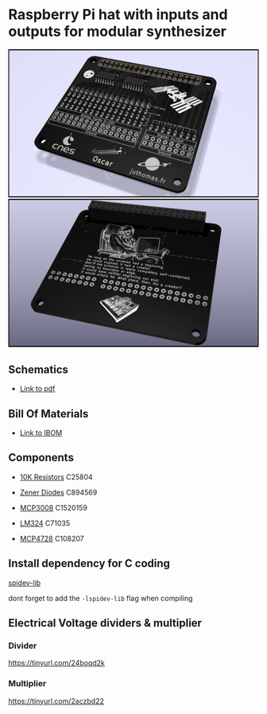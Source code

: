 # Raspberry Pi hat with inputs and outputs for modular synthesizer 

![alt text](https://github.com/juthomas/Raspberry_pi_modular_hat_in_out/blob/master/README_images/Analog_Front.png)
![alt text](https://github.com/juthomas/Raspberry_pi_modular_hat_in_out/blob/master/README_images/Analog_Back.png)

## Schematics

- [Link to pdf](https://github.com/juthomas/Raspberry_pi_modular_hat_in_out/blob/master/Schematics%20PDF/Modular_Shield.pdf)

## Bill Of Materials

- [Link to IBOM](https://juthomas.github.io/Raspberry_pi_modular_hat_in_out/)

## Components

- [10K Resistors](https://www.lcsc.com/product-detail/Chip-Resistor-Surface-Mount_UNI-ROYAL-Uniroyal-Elec-0603WAF1002T5E_C25804.html) C25804

- [Zener Diodes](https://www.lcsc.com/product-detail/Zener-Diodes_onsemi-SZMM5Z6V8T1G_C894569.html) C894569

- [MCP3008](https://www.lcsc.com/product-detail/Analog-To-Digital-Converters-ADCs_Microchip-Tech-MCP3008-I-SL_C1520159.html) C1520159

- [LM324](https://www.lcsc.com/product-detail/Operational-Amplifier_STMicroelectronics-LM324DT_C71035.html) C71035

- [MCP4728](https://www.lcsc.com/product-detail/Digital-To-Analog-Converters-DACs_Microchip-Tech-MCP4728-E-UN_C108207.html) C108207

## Install dependency for C coding

[spidev-lib](https://github.com/juthomas/spidev-lib)

dont forget to add the `-lspidev-lib` flag when compiling

## Electrical Voltage dividers & multiplier

### Divider
https://tinyurl.com/24boqd2k

### Multiplier
<!-- https://tinyurl.com/27d8ra9q -->
https://tinyurl.com/2aczbd22